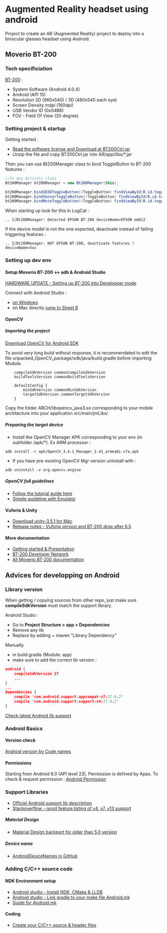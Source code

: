 # Augmented Reality headset using android
Project to create an AR (Augmented Reality) project to deploy into a binocular glasses headset using Android.


## Moverio BT-200

### Tech specificiation

[BT-200](https://tech.moverio.epson.com/en/bt-200/pdf/bt200_tiw1405ce.pdf) :

* System Software (Android 4.0.4)
* Android (API 15)
* Resolution 2D (960x540) / 3D (480x540 each eye) 
* Screen Density mdpi (160dpi)
* USB Vendor ID (0x04B8)
* FOV - Field Of View (20 degree)

### Setting project & startup

Getting started :

* [Read the software license and Download at BT200Ctrl.jar](https://tech.moverio.epson.com/en/bt-200/sdk_download.html)
* Unzip the file and copy BT200Ctrl.jar into AR/app/libs/*.jar

Then you can use Bt200Manager class to bind ToggleButton to BT-200 features :

```Java
//In any Activity class
Bt200Manager bt200Manager = new Bt200Manager(this);

bt200Manager.bind2D3DToggleButton((ToggleButton) findViewById(R.id.toggleButton_2d3d));
bt200Manager.bindSensorToggleButton((ToggleButton) findViewById(R.id.toggleButton_sensor));
bt200Manager.bindMuteToggleButton((ToggleButton) findViewById(R.id.toggleButton_amute));
```

When starting up look for this in LogCat :

```
.. I/Bt200Manager: Detected EPSON BT-200 deviceName=EPSON embt2
```

If the device model is not the one expected, deactivate instead of failing triggering features :

```
.. I/Bt200Manager: NOT EPSON BT-200, deactivate features ! deviceName=Xxx
```

### Setting up dev env

#### Setup Moverio BT-200 <-> adb & Android Studio

[HARDWARE UPDATE - Setting up BT-200 into Developper mode](https://tech.moverio.epson.com/en/bt-200/pdf/bt200_dos1602_en.pdf)

Connect with Android Studio :

* [on Windows](https://tech.moverio.epson.com/en/bt-200/pdf/bt200_adb1505a_en.pdf)
* on Mac directly [jump to Sheet 8](https://tech.moverio.epson.com/en/bt-200/pdf/bt200_adb1505a_en.pdf)

#### OpenCV

##### Importing the project

[Download OpenCV for Android SDK](https://github.com/opencv/opencv/releases)

To avoid very long build without response, it is recommendated to edit the file unpacked_OpenCV_package/sdk/java/build.gradle before importing Module.

```
    compileSdkVersion commonCompileSdkVersion
    buildToolsVersion commonBuildToolsVersion

    defaultConfig {
        minSdkVersion commonMinSdkVersion
        targetSdkVersion commonTargetSdkVersion
    }
```

Copy the folder ARCH/libopencv_java3.so corresponding to your mobile architecture into your application src/main/jniLibs/

##### Preparing the target device

* Install the OpenCV Manager APK corresponding to your env (in subfolder /apk/*). Ex ARM processor :
```
adb install -r apk/OpenCV_3.4.1_Manager_3.41_armeabi-v7a.apk
```

* If you have pre-existing OpenCV Mgr version uninstall with :
```
adb uninstall -v org.opencv.engine
```

##### OpenCV full guidelines

* [Follow the tutorial guide here](https://docs.opencv.org/3.4.0/d0/d6c/tutorial_dnn_android.html)
* [Simple guideline with Emulator](https://zami0xzami.wordpress.com/2016/03/17/opencv-for-mobile-devices-using-android-studio/)

#### Vuforia & Unity

* [Download unity-3.5.1 for Mac](http://download.unity3d.com/download_unity/unity-3.5.1.dmg)
* [Release notes - Vuforia version and BT-200 drop after 6.5](https://library.vuforia.com/articles/Release_Notes/Vuforia-SDK-Release-Notes)


#### More documentation

* [Getting started & Presentation](https://www.slideshare.net/prelaunchlabs/epson-moverio-bt200-developer-getting-started)
* [BT-200 Developer Network](https://tech.moverio.epson.com/en/bt-200/)
* [All Moverio BT-200 documentation](https://tech.moverio.epson.com/en/bt-200/tools.html)

## Advices for developping on Android

### Library version

When getting / copying sources from other repo, just make sure **compileSdkVersion** must match the support library.

Android Studio : 

* Go to **Project Structure > app > Dependencies**
* Remove any lib
* Replace by adding + maven "Library Dependency"


Manually 

* in build.gradle (Module: app) 
* make sure to add the correct lib version :

```JSON
android {
    compileSdkVersion 27
    ...
}
...
dependencies {
    compile 'com.android.support:appcompat-v7:27.0.2'
    compile 'com.android.support:support-v4:27.0.2'
}
```

[Check latest Android lib support](https://developer.android.com/topic/libraries/support-library/packages.html)

### Android Basics

#### Version check

[Android version by Code names](https://developer.android.com/reference/android/os/Build.VERSION_CODES)

#### Permissions

Starting from Android 6.0 (API level 23), Permission is defined by Apps. To check & request permission :
[Android Permission](https://developer.android.com/training/permissions/requesting#java)

### Support Libraries

* [Officiel Android support lib description](https://developer.android.com/topic/libraries/support-library/index.html)
* [Stackoverflow - good feature listing of v4, v7, v13 support](https://stackoverflow.com/questions/29049908/appcompat-compatibility-and-support-libraries-for-lollipop-if-minimum-sdk-14)

##### Material Design

* [Material Design backport for older than 5.0 version](https://developer.android.com/training/material/compatibility.html)

##### Device name

* [AndroidDeviceNames in GitHub](https://github.com/shubhamsharmacs/AndroidDeviceNames)

### Adding C/C++ source code
#### NDK Environment setup

* [Android studio - Install NDK, CMake & LLDB](https://developer.android.com/studio/projects/add-native-code.html#download-ndk)
* [Android studio - Link gradle to your make file Android.mk](
https://developer.android.com/studio/projects/gradle-external-native-builds.html#link-with-ui)
* [Guide for Android.mk](https://developer.android.com/ndk/guides/android_mk.html)

#### Coding

* [Create your C/C++ source & header files](https://developer.android.com/studio/projects/add-native-code.html#create-sources)

